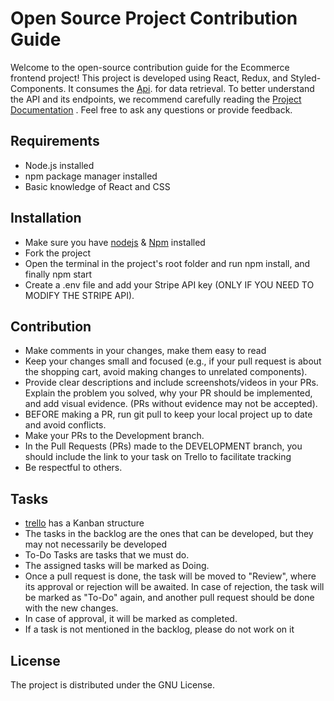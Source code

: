 
# Open Source Project Contribution Guide

Welcome to the open-source contribution guide for the Ecommerce frontend project! This project is developed using React, Redux, and Styled-Components. It consumes the [Api](https://github.com/yamilt351/api-rest). 
for data retrieval. To better understand the API and its endpoints, we recommend carefully reading the [Project Documentation](https://documenter.getpostman.com/view/21643141/2s93sXcaLf#f3eb5112-676b-46c6-89a2-f5dd6b6c0927) . Feel free to ask any questions or provide feedback. 

## Requirements

- Node.js installed
- npm package manager installed
- Basic knowledge of React and CSS


## Installation
- Make sure you have [nodejs](https://nodejs.org/en) & [Npm](https://docs.npmjs.com/downloading-and-installing-node-js-and-npm) installed
- Fork the project
- Open the terminal in the project's root folder and run npm install, and finally npm start
- Create a .env file and add your Stripe API key (ONLY IF YOU NEED TO MODIFY THE STRIPE API).

## Contribution
- Make comments in your changes, make them easy to read
- Keep your changes small and focused (e.g., if your pull request is about the shopping cart, avoid making changes to unrelated components).
- Provide clear descriptions and include screenshots/videos in your PRs. Explain the problem you solved, why your PR should be implemented, and add visual evidence. (PRs without evidence may not be accepted).
- BEFORE making a PR, run git pull to keep your local project up to date and avoid conflicts.
- Make your PRs to the Development branch.
- In the Pull Requests (PRs) made to the DEVELOPMENT branch, you should include the link to your task on Trello to facilitate tracking
- Be respectful to others.

## Tasks
- [trello](https://trello.com/b/PZR0coVQ/ecomerce-frontend) has a Kanban structure
- The tasks in the backlog are the ones that can be developed, but they may not necessarily be developed
- To-Do Tasks are tasks that we must do.
- The assigned tasks will be marked as Doing.
- Once a pull request is done, the task will be moved to "Review", where its approval or rejection will be awaited. In case of rejection, the task will be marked as "To-Do" again, and another pull request should be done with the new changes.
- In case of approval, it will be marked as completed.
- If a task is not mentioned in the backlog, please do not work on it

## License

The project is distributed under the GNU License.



